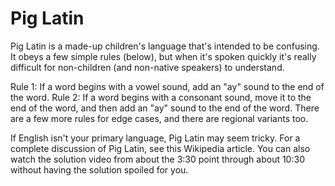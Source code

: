 # Pig Latin
Pig Latin is a made-up children's language that's intended to be confusing. It obeys a few simple rules (below), but when it's spoken quickly it's really difficult for non-children (and non-native speakers) to understand.

Rule 1: If a word begins with a vowel sound, add an "ay" sound to the end of the word.
Rule 2: If a word begins with a consonant sound, move it to the end of the word, and then add an "ay" sound to the end of the word.
There are a few more rules for edge cases, and there are regional variants too.

If English isn't your primary language, Pig Latin may seem tricky. For a complete discussion of Pig Latin, see this Wikipedia article. You can also watch the solution video from about the 3:30 point through about 10:30 without having the solution spoiled for you.